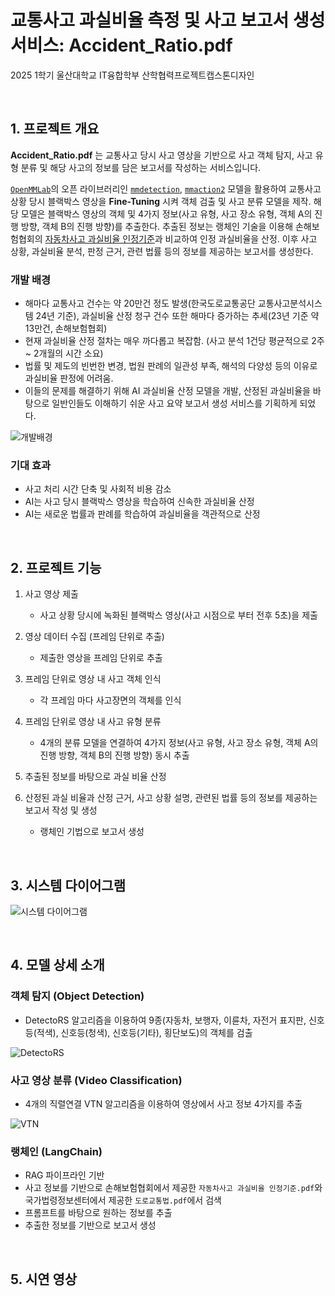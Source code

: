 # 교통사고 과실비율 측정 및 사고 보고서 생성 서비스: Accident_Ratio.pdf

2025 1학기 울산대학교 IT융합학부 산학협력프로젝트캡스톤디자인

<br>

## 1. 프로젝트 개요

**Accident_Ratio.pdf** 는 교통사고 당시 사고 영상을 기반으로 사고 객체 탐지, 사고 유형 분류 및 해당 사고의 정보를 담은 보고서를 작성하는 서비스입니다. 

<div align="center">
    <a href = "https://github.com/user-attachments/assets/9eda9566-0f2c-42bd-906d-0a0d07efdafb"></a>
</div>

[`OpenMMLab`](https://github.com/open-mmlab)의 오픈 라이브러리인 [`mmdetection`](https://github.com/open-mmlab/mmdetection), [`mmaction2`](https://github.com/open-mmlab/mmaction2) 모델을 활용하여 교통사고 상황 당시 블랙박스 영상을 **Fine-Tuning** 시켜 객체 검출 및 사고 분류 모델을 제작. 해당 모델은 블랙박스 영상의 객체 및 4가지 정보(사고 유형, 사고 장소 유형, 객체 A의 진행 방향, 객체 B의 진행 방향)를 추출한다. 추출된 정보는 랭체인 기술을 이용해 손해보험협회의 [자동차사고 과실비율 인정기준](https://accident.knia.or.kr/index)과 비교하여 인정 과실비율을 산정. 이후 사고 상황, 과실비율 분석, 판정 근거, 관련 법률 등의 정보를 제공하는 보고서를 생성한다.

### 개발 배경

- 해마다 교통사고 건수는 약 20만건 정도 발생(한국도로교통공단 교통사고분석시스템 24년 기준), 과실비율 산정 청구 건수 또한 해마다 증가하는 추세(23년 기준 약 13만건, 손해보험협회)
- 현재 과실비율 산정 절차는 매우 까다롭고 복잡함. (사고 분석 1건당 평균적으로 2주 ~ 2개월의 시간 소요)
- 법률 및 제도의 빈번한 변경, 법원 판례의 일관성 부족, 해석의 다양성 등의 이유로 과실비율 판정에 어려움.
- 이들의 문제를 해결하기 위해 AI 과실비율 산정 모델을 개발, 산정된 과실비율을 바탕으로 일반인들도 이해하기 쉬운 사고 요약 보고서 생성 서비스를 기획하게 되었다.

![개발배경](https://github.com/user-attachments/assets/92e6bfb2-f473-4773-b942-ad84be4fd7a9)

### 기대 효과

- 사고 처리 시간 단축 및 사회적 비용 감소
- AI는 사고 당시 블랙박스 영상을 학습하여 신속한 과실비율 산정
- AI는 새로운 법률과 판례를 학습하여 과실비율을 객관적으로 산정

<br>

## 2. 프로젝트 기능

1. 사고 영상 제출
    - 사고 상황 당시에 녹화된 블랙박스 영상(사고 시점으로 부터 전후 5초)을 제출

2. 영상 데이터 수집 (프레임 단위로 추출)
    - 제출한 영상을 프레임 단위로 추출

3. 프레임 단위로 영상 내 사고 객체 인식
    - 각 프레임 마다 사고장면의 객체를 인식

4. 프레임 단위로 영상 내 사고 유형 분류
    - 4개의 분류 모델을 연결하여 4가지 정보(사고 유형, 사고 장소 유형, 객체 A의 진행 방향, 객체 B의 진행 방향) 동시 추출

5. 추출된 정보를 바탕으로 과실 비율 산정

6. 산정된 과실 비율과 산정 근거, 사고 상황 설명, 관련된 법률 등의 정보를 제공하는 보고서 작성 및 생성
    - 랭체인 기법으로 보고서 생성

<br>

## 3. 시스템 다이어그램

![시스템 다이어그램](https://github.com/user-attachments/assets/96b8c8d1-05c9-41cb-adfa-b8cea50ab252)

<br>

## 4. 모델 상세 소개

### 객체 탐지 (Object Detection)
- DetectoRS 알고리즘을 이용하여 9종(자동차, 보행자, 이륜차, 자전거 표지판, 신호등(적색), 신호등(청색), 신호등(기타), 횡단보도)의 객체를 검출

![DetectoRS](https://github.com/user-attachments/assets/c40c901e-6b36-40fe-8368-f93ce2256cb2)

### 사고 영상 분류 (Video Classification)
- 4개의 직렬연결 VTN 알고리즘을 이용하여 영상에서 사고 정보 4가지를 추출

![VTN](https://github.com/user-attachments/assets/3dd270a5-4abc-4a8d-a320-2f7f6d54099a)

### 랭체인 (LangChain)
- RAG 파이프라인 기반
- 사고 정보를 기반으로 손해보험협회에서 제공한 `자동차사고 과실비율 인정기준.pdf`와 국가법령정보센터에서 제공한 `도로교통법.pdf`에서 검색
- 프롬프트를 바탕으로 원하는 정보를 추출
- 추출한 정보를 기반으로 보고서 생성

<br>

## 5. 시연 영상

<!-- 시연 영상 유튜브 링크, 썸네일 이미지 변경
[![Image](https://github.com/user-attachments/assets/f88a2400-20a1-49aa-b84d-f6ac1278b9f4)](https://youtu.be/3Fdny2gf69M) -->


<!-- 포스터 발표자료 이미지 
<div align="center">
    <img src="https://github.com/user-attachments/assets/7b27439c-6ad1-45d4-b91c-ab742f0c9a2f">
</div> -->